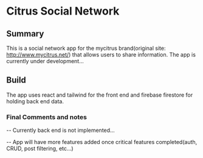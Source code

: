 # Citrus Social Network

## Summary

This is a social network app for the mycitrus brand(original site: http://www.mycitrus.net/) that allows users to share information. The app is currently under development...

## Build

The app uses react and tailwind for the front end and firebase firestore for holding back end data.

### Final Comments and notes

-- Currently back end is not implemented...

-- App will have more features added once critical features completed(auth, CRUD, post filtering, etc...)
